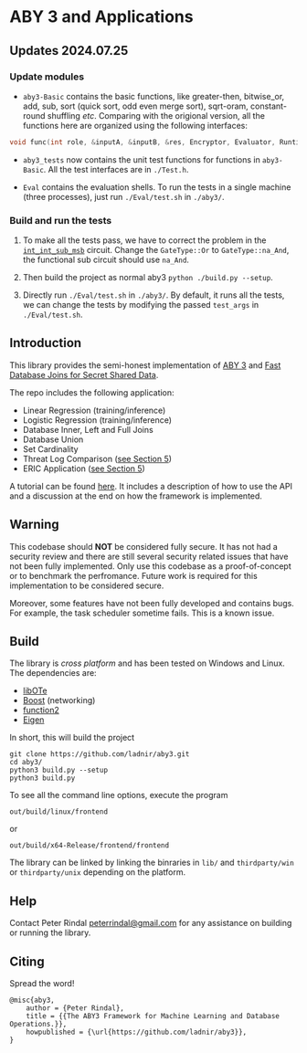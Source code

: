 # ABY 3 and Applications

## Updates 2024.07.25

### Update modules
* ``aby3-Basic`` contains the basic functions, like greater-then, bitwise_or, add, sub, sort (quick sort, odd even merge sort), sqrt-oram, constant-round shuffling *etc*. Comparing with the origional version, all the functions here are organized using the following interfaces: 

```c++
void func(int role, &inputA, &inputB, &res, Encryptor, Evaluator, Runtime)
```

* ``aby3_tests`` now contains the unit test functions for functions in ``aby3-Basic``. 
All the test interfaces are in ``./Test.h``.

* ``Eval`` contains the evaluation shells. To run the tests in a single machine (three processes), just run ``./Eval/test.sh`` in ``./aby3/``.


### Build and run the tests

1. To make all the tests pass, we have to correct the problem in the [``int_int_sub_msb``](https://github.com/ladnir/cryptoTools/blob/5f90354b499adddbcf6861a3b4463e0724e5f719/cryptoTools/Circuit/BetaLibrary.cpp#L1203) circuit.  Change the ``GateType::Or`` to ``GateType::na_And``, the functional sub circuit should use ``na_And``.

2. Then build the project as normal aby3 ``python ./build.py --setup``.

3. Directly run ``./Eval/test.sh`` in ``./aby3/``. By default, it runs all the tests, we can change the tests by modifying the passed ``test_args`` in ``./Eval/test.sh``.

 
## Introduction
 
This library provides the semi-honest implementation of [ABY 3](https://eprint.iacr.org/2018/403.pdf) and [Fast Database Joins for Secret Shared Data](https://eprint.iacr.org/2019/518.pdf).

The repo includes the following application:
 * Linear Regression (training/inference)
 * Logistic Regression (training/inference)
 * Database Inner, Left and Full Joins
 * Database Union
 * Set Cardinality
 * Threat Log Comparison ([see Section 5](https://eprint.iacr.org/2019/518.pdf))
 * ERIC Application ([see Section 5](https://eprint.iacr.org/2019/518.pdf))

A tutorial can be found [here](https://github.com/ladnir/aby3/blob/master/frontend/aby3Tutorial.cpp). It includes a description of how to use the API and a discussion at the end on how the framework is implemented.

## Warning 

This codebase should **NOT** be considered fully secure. It has not had a security review and there are still several security related issues that have not been fully implemented. Only use this codebase as a proof-of-concept or to benchmark the perfromance. Future work is required for this implementation to be considered secure. 

Moreover, some features have not been fully developed and contains bugs. For example, the task scheduler sometime fails. This is a known issue.

## Build
 
The library is *cross platform* and has been tested on Windows and Linux. The dependencies are:

 * [libOTe](https://github.com/osu-crypto/libOTe)
 * [Boost](http://www.boost.org/) (networking)
 * [function2](https://github.com/Naios/function2)
 * [Eigen](http://eigen.tuxfamily.org/index.php?title=Main_Page)

 
In short, this will build the project

```
git clone https://github.com/ladnir/aby3.git
cd aby3/
python3 build.py --setup
python3 build.py 
```

To see all the command line options, execute the program 
 
`out/build/linux/frontend`

or

`out/build/x64-Release/frontend/frontend`

The library can be linked by linking the binraries in `lib/` and `thirdparty/win` or `thirdparty/unix` depending on the platform.

## Help
 
Contact Peter Rindal peterrindal@gmail.com for any assistance on building  or running the library.

## Citing

 Spread the word!

```
@misc{aby3,
    author = {Peter Rindal},
    title = {{The ABY3 Framework for Machine Learning and Database Operations.}},
    howpublished = {\url{https://github.com/ladnir/aby3}},
}
```
